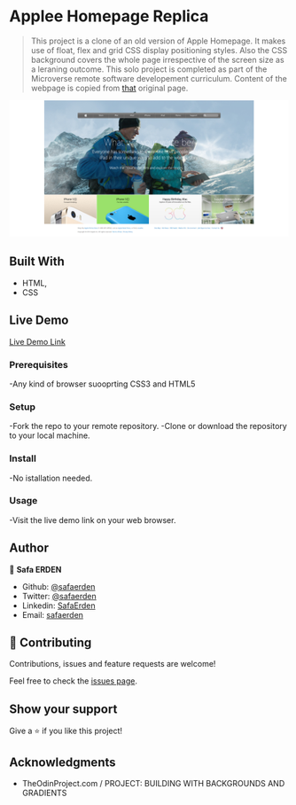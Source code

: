 # Applee Homepage Replica

> This project is a clone of an old version of Apple Homepage. It makes use of float, flex and grid CSS display positioning styles. Also the CSS background covers the whole page irrespective of the screen size as a leraning outcome. This solo project is completed as part of the Microverse remote software developement curriculum. Content of the webpage is copied from [that](https://web.archive.org/web/20140301004610/http://www.apple.com/) original page.

![screenshot](./Assets/image/screenshot.PNG)

## Built With

- HTML,
- CSS

## Live Demo

[Live Demo Link](https://rawcdn.githack.com/SafaErden/Apple-Homepage-Replica/604dc8df9f6fd555a6e7f37b7af4dc57615e3580/index.html)

### Prerequisites

-Any kind of browser suooprting CSS3 and HTML5

### Setup

-Fork the repo to your remote repository.
-Clone or download the repository to your local machine.

### Install

-No istallation needed.

### Usage

-Visit the live demo link on your web browser.


## Author

👤 **Safa ERDEN**

- Github: [@safaerden](https://github.com/SafaErden)
- Twitter: [@safaerden](https://twitter.com/safaerden)
- Linkedin: [SafaErden](https://www.linkedin.com/in/safaerden/)
- Email: [safaerden](mailto:safaerden@gmail.com)

## 🤝 Contributing

Contributions, issues and feature requests are welcome!

Feel free to check the [issues page](https://github.com/SafaErden/Apple-Homepage-Replica/issues).

## Show your support

Give a ⭐️ if you like this project!

## Acknowledgments

- TheOdinProject.com / PROJECT: BUILDING WITH BACKGROUNDS AND GRADIENTS
